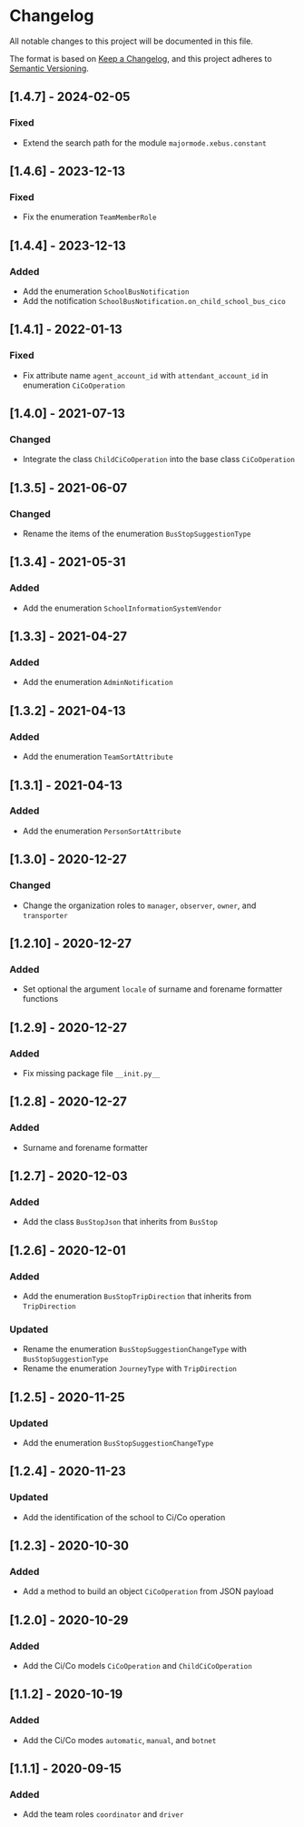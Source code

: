 # Changelog
All notable changes to this project will be documented in this file.

The format is based on [Keep a Changelog](https://keepachangelog.com/en/1.0.0/),
and this project adheres to [Semantic Versioning](https://semver.org/spec/v2.0.0.html).

## [1.4.7] - 2024-02-05
### Fixed
- Extend the search path for the module `majormode.xebus.constant`

## [1.4.6] - 2023-12-13
### Fixed
- Fix the enumeration `TeamMemberRole`

## [1.4.4] - 2023-12-13
### Added
- Add the enumeration `SchoolBusNotification`
- Add the notification `SchoolBusNotification.on_child_school_bus_cico`

## [1.4.1] - 2022-01-13
### Fixed
- Fix attribute name `agent_account_id` with `attendant_account_id` in enumeration `CiCoOperation`

## [1.4.0] - 2021-07-13
### Changed
- Integrate the class `ChildCiCoOperation` into the base class `CiCoOperation`

## [1.3.5] - 2021-06-07
### Changed
- Rename the items of the enumeration `BusStopSuggestionType`

## [1.3.4] - 2021-05-31
### Added
- Add the enumeration `SchoolInformationSystemVendor`

## [1.3.3] - 2021-04-27
### Added
- Add the enumeration `AdminNotification`

## [1.3.2] - 2021-04-13
### Added
- Add the enumeration `TeamSortAttribute`

## [1.3.1] - 2021-04-13
### Added
- Add the enumeration `PersonSortAttribute`

## [1.3.0] - 2020-12-27
### Changed
- Change the organization roles to `manager`, `observer`, `owner`, and `transporter`

## [1.2.10] - 2020-12-27
### Added
- Set optional the argument `locale` of surname and forename formatter functions

## [1.2.9] - 2020-12-27
### Added
- Fix missing package file `__init.py__`

## [1.2.8] - 2020-12-27
### Added
- Surname and forename formatter

## [1.2.7] - 2020-12-03
### Added
- Add the class `BusStopJson` that inherits from `BusStop`

## [1.2.6] - 2020-12-01
### Added
- Add the enumeration `BusStopTripDirection` that inherits from `TripDirection`
### Updated
- Rename the enumeration `BusStopSuggestionChangeType` with `BusStopSuggestionType`
- Rename the enumeration `JourneyType` with `TripDirection`

## [1.2.5] - 2020-11-25
### Updated
- Add the enumeration `BusStopSuggestionChangeType`

## [1.2.4] - 2020-11-23
### Updated
- Add the identification of the school to Ci/Co operation

## [1.2.3] - 2020-10-30
### Added
- Add a method to build an object `CiCoOperation` from JSON payload

## [1.2.0] - 2020-10-29
### Added
- Add the Ci/Co models `CiCoOperation` and `ChildCiCoOperation`

## [1.1.2] - 2020-10-19
### Added
- Add the Ci/Co modes `automatic`, `manual`, and `botnet`

## [1.1.1] - 2020-09-15
### Added
- Add the team roles `coordinator` and `driver`
